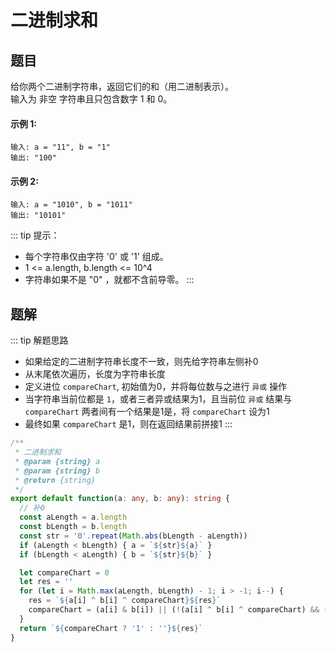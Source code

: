 # 二进制求和
## 题目
给你两个二进制字符串，返回它们的和（用二进制表示）。<br>
输入为 非空 字符串且只包含数字 1 和 0。

#### 示例 1:
```
输入: a = "11", b = "1"
输出: "100"
```

#### 示例 2:
```
输入: a = "1010", b = "1011"
输出: "10101"
```

::: tip 提示：
- 每个字符串仅由字符 '0' 或 '1' 组成。
- 1 <= a.length, b.length <= 10^4
- 字符串如果不是 "0" ，就都不含前导零。
:::

## 题解
::: tip 解题思路
- 如果给定的二进制字符串长度不一致，则先给字符串左侧补0
- 从末尾依次遍历，长度为字符串长度
- 定义进位 `compareChart`, 初始值为0，并将每位数与之进行 `异或` 操作
- 当字符串当前位都是 `1`，或者三者异或结果为1，且当前位 `异或` 结果与 `compareChart` 两者间有一个结果是1是，将 `compareChart` 设为1
- 最终如果 `compareChart` 是1，则在返回结果前拼接1
:::

```ts
/**
 * 二进制求和
 * @param {string} a
 * @param {string} b
 * @return {string}
 */
export default function(a: any, b: any): string {
  // 补0
  const aLength = a.length
  const bLength = b.length
  const str = '0'.repeat(Math.abs(bLength - aLength))
  if (aLength < bLength) { a = `${str}${a}` }
  if (bLength < aLength) { b = `${str}${b}` }

  let compareChart = 0
  let res = ''
  for (let i = Math.max(aLength, bLength) - 1; i > -1; i--) {
    res = `${a[i] ^ b[i] ^ compareChart}${res}`
    compareChart = (a[i] & b[i]) || (!(a[i] ^ b[i] ^ compareChart) && (compareChart || (a[i] | b[i]))) ? 1 : 0
  }
  return `${compareChart ? '1' : ''}${res}`
}
```
